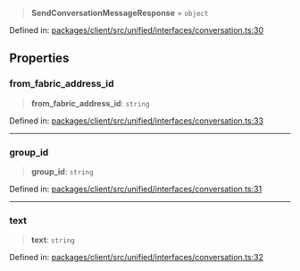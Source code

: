 > **SendConversationMessageResponse** = `object`

Defined in: [packages/client/src/unified/interfaces/conversation.ts:30](https://github.com/signalwire/signalwire-js/blob/52fa77b6c8db68f4c99b30b3776f45a4309e15bf/packages/client/src/unified/interfaces/conversation.ts#L30)

## Properties

### from\_fabric\_address\_id

> **from\_fabric\_address\_id**: `string`

Defined in: [packages/client/src/unified/interfaces/conversation.ts:33](https://github.com/signalwire/signalwire-js/blob/52fa77b6c8db68f4c99b30b3776f45a4309e15bf/packages/client/src/unified/interfaces/conversation.ts#L33)

***

### group\_id

> **group\_id**: `string`

Defined in: [packages/client/src/unified/interfaces/conversation.ts:31](https://github.com/signalwire/signalwire-js/blob/52fa77b6c8db68f4c99b30b3776f45a4309e15bf/packages/client/src/unified/interfaces/conversation.ts#L31)

***

### text

> **text**: `string`

Defined in: [packages/client/src/unified/interfaces/conversation.ts:32](https://github.com/signalwire/signalwire-js/blob/52fa77b6c8db68f4c99b30b3776f45a4309e15bf/packages/client/src/unified/interfaces/conversation.ts#L32)
